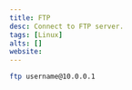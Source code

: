 ```yaml
---
title: FTP
desc: Connect to FTP server.
tags: [Linux]
alts: []
website:
---
```


```sh
ftp username@10.0.0.1
```